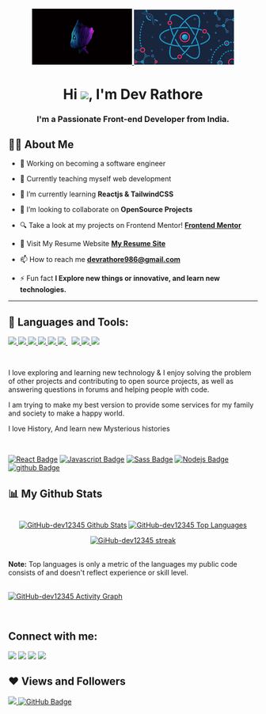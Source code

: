 
<p align="center">
    <a href="#">
        <img  alt="Poster" src="./images/Groot%20Minimalistic%204K%20wallpaper.jpg" width="40%"/>
    </a>
        <a href="#">
        <img  alt="Poster" src="./images/react.png" width="40%"/>
    </a>
</p>


<h1 align="center">Hi <img src="https://raw.githubusercontent.com/MartinHeinz/MartinHeinz/master/wave.gif" width="30px">, I'm Dev Rathore</h1>
<h3 align="center">I'm a Passionate Front-end Developer from India.</h3>


## 🙋‍♂️ About Me

- 🔭 Working on becoming a software engineer 

- 🌱 Currently teaching myself web development

- 🚀 I’m currently learning **Reactjs & TailwindCSS**

- 👯 I’m looking to collaborate on **OpenSource Projects**

- 🔍 Take a look at my projects on Frontend Mentor! **[Frontend Mentor](https://www.frontendmentor.io/profile/GitHub-dev12345)**

- 🚀 Visit My Resume Website **[My Resume Site ](https://resume-dev-123.netlify.app/#experience)**

- 📫 How to reach me **devrathore986@gmail.com**

- ⚡ Fun fact **I Explore new things or innovative, and learn new technologies.**
<hr/>

## 🚀 Languages and Tools:

<p align="left"> 
    <a href="https://reactjs.org/" target="_blank"> <img src="https://img.icons8.com/color/48/000000/react-native.png"/> </a>
    <a href="https://developer.mozilla.org/en-US/docs/Web/JavaScript" target="_blank"> <img src="https://img.icons8.com/color/48/000000/javascript.png"/> </a> 
    <a href="https://www.w3.org/html/" target="_blank"> <img src="https://img.icons8.com/color/48/000000/html-5.png"/> </a> 
    <a href="https://www.w3schools.com/css/" target="_blank"> <img src="https://img.icons8.com/color/48/000000/css3.png"/> </a> 
    <a href="https://getbootstrap.com" target="_blank"> <img src="https://img.icons8.com/color/48/000000/bootstrap.png"/> </a> 
    <a style="padding-right:8px;" href="https://nodejs.org" target="_blank"> <img src="https://img.icons8.com/color/48/000000/nodejs.png"/> </a> 
    <a href="https://git-scm.com/" target="_blank"> <img src="https://img.icons8.com/color/48/000000/git.png"/> </a> 
    <a href="https://github.com/" target="_blank"> <img src="https://img.icons8.com/color/48/000000/github.png"/> </a>
    <a href="https://sass-lang.com/" target="_blank"> <img src="https://img.icons8.com/color/48/000000/sass.png"/> </a>
</p>

<br/>
<p>I love exploring and learning new technology & I enjoy solving the problem of other projects and contributing to open source projects, as well as answering questions in forums and helping people with code.

I am trying to make my best version to provide some services for my family and society to make a happy world.</p>


<p>I love History, And learn new Mysterious histories </p>
<br/>

[![React Badge](https://img.shields.io/badge/-React-61DBFB?style=for-the-badge&labelColor=black&logo=react&logoColor=61DBFB)](#)  [![Javascript Badge](https://img.shields.io/badge/-Javascript-F0DB4F?style=for-the-badge&labelColor=black&logo=javascript&logoColor=F0DB4F)](#) [![Sass Badge](https://img.shields.io/badge/-sass-007acc?style=for-the-badge&labelColor=black&logo=sass&logoColor=pink)](#) [![Nodejs Badge](https://img.shields.io/badge/-Nodejs-3C873A?style=for-the-badge&labelColor=black&logo=node.js&logoColor=3C873A)](#) [![github Badge](https://img.shields.io/badge/-github-e535ab?style=for-the-badge&labelColor=black&logo=github&logoColor=white)](#)
<br/>


## 📊 My Github Stats


<p align="center">
  <br/>
    <a href="https://github.com/GitHub-dev12345/github-readme-stats"><img alt="GitHub-dev12345 Github Stats" src="https://github-readme-stats.vercel.app/api?username=GitHub-dev12345&show_icons=true&count_private=true&theme=react&hide_border=true&bg_color=0D1117" width="45%" /></a>
  <a href="https://github.com/SubhamRaoniar28/github-readme-stats"><img alt="GitHub-dev12345 Top Languages" src="https://github-readme-stats.vercel.app/api/top-langs/?username=GitHub-dev12345&langs_count=8&count_private=true&layout=compact&theme=react&hide_border=true&bg_color=0D1117" width="45%"/></a>
</p>


<p align="center">
    <a href="https://github.com/GitHub-dev12345/github-readme-streak-stats">
        <img title="🔥 Get streak stats for your profile at git.io/streak-stats" alt="GiHub-dev12345 streak" src="https://github-readme-streak-stats.herokuapp.com/?user=GitHub-dev12345&theme=black-ice&hide_border=true&stroke=0000&background=060A0CD0" width="75%"/>
    </a>
</p>

  <br/>
  <b>Note:</b> Top languages is only a metric of the languages my public code consists of and doesn't reflect experience or skill level.


<br/>
<br/>

<a href="https://github.com/GitHub-dev12345 /github-readme-activity-graph"><img alt="GitHub-dev12345 Activity Graph" src="https://activity-graph.herokuapp.com/graph?username=GitHub-dev12345&bg_color=0D1117&color=5BCDEC&line=5BCDEC&point=FFFFFF&hide_border=true" /></a>

<br/>

## Connect with me:
<p align="left">

<a href = "https://www.linkedin.com/in/dev-rathore-b9a8ba1a3/"><img src="https://img.icons8.com/fluent/48/000000/linkedin.png"/></a>
<a href = "https://twitter.com/DevRath57659120"><img src="https://img.icons8.com/fluent/48/000000/twitter.png"/></a>
<a href = "https://www.instagram.com/imarjunrathore12345/"><img src="https://img.icons8.com/fluent/48/000000/instagram-new.png"/></a>
<a href = "https://codepen.io/devrathore"><img src="https://img.icons8.com/ios-filled/50/000000/codepen.png"/></a>
</p>

## ❤ Views and Followers
<a href="https://github.com/Meghna-usDAS/github-profile-views-counter">
    <img src="https://komarev.com/ghpvc/?username=GitHub-dev12345">
</a>
<a href="https://github.com/GitHub-dev12345?tab=followers"><img src="https://img.shields.io/github/followers/GitHub-dev12345?label=Followers&style=social" alt="GitHub Badge"></a>

<br/>
<br/>

